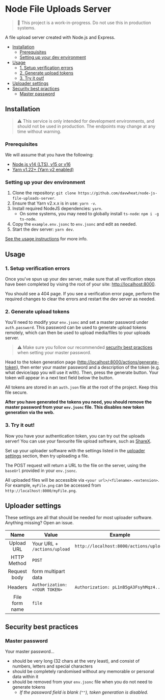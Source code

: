 # Node File Uploads Server <!-- omit in toc -->

> :construction: This project is a work-in-progress. Do not use this in production systems.

A file upload server created with Node.js and Express.

- [Installation](#installation)
  - [Prerequisites](#prerequisites)
  - [Setting up your dev environment](#setting-up-your-dev-environment)
- [Usage](#usage)
  - [1. Setup verification errors](#1-setup-verification-errors)
  - [2. Generate upload tokens](#2-generate-upload-tokens)
  - [3. Try it out!](#3-try-it-out)
- [Uploader settings](#uploader-settings)
- [Security best practices](#security-best-practices)
  - [Master password](#master-password)

## Installation

> :warning: This service is only intended for development environments, and should not be used in production. The endpoints may change at any time without warning.

### Prerequisites

We will assume that you have the following:

- [Node.js v14 (LTS), v15 or v16](https://nodejs.dev/download/)
- [Yarn v1.22+ (Yarn v2 enabled)](https://yarnpkg.com/getting-started/install)

### Setting up your dev environment

1. Clone the repository: `git clone https://github.com/davwheat/node-js-file-uploads-server`.
2. Ensure that Yarn v2.x.x is in use: `yarn -v`.
3. Install required NodeJS dependencies: `yarn`.
   - On some systems, you may need to globally install `ts-node`: `npm i -g ts-node`.
4. Copy the `example.env.jsonc` to `env.jsonc` and edit as needed.
5. Start the dev server: `yarn dev`.

[See the usage instructions](#usage) for more info.

## Usage

### 1. Setup verification errors

Once you've spun up your dev server, make sure that all verification steps have been completed by vising the root of your site: [http://localhost:8000](http://localhost:8000).

You should see a 404 page. If you see a verification error page, perform the required changes to clear the errors and restart the dev server as needed.

### 2. Generate upload tokens

You'll need to modify your `env.jsonc` and set a master password under `auth.password`. This password can be used to generate upload tokens remotely, which can then be used to upload media/files to your uploads server.

> :warning: Make sure you follow our recommended [security best practices](#security-best-practices) when setting your master password.

Head to the token generation page ([http://localhost:8000/actions/generate-token](http://localhost:8000/actions/generate-token)), then enter your master password and a description of the token (e.g. what device/app you will use it with). Then, press the generate button. Your token will appear in a next text field below the button.

All tokens are stored in an `auth.json` file at the root of the project. Keep this file secure.

**After you have generated the tokens you need, you should remove the master password from your `env.jsonc` file. This disables new token generation via the web.**

### 3. Try it out!

Now you have your authentication token, you can try out the uploads server! You can use your favourite file upload software, such as [ShareX](https://getsharex.com/).

Set up your uploader software with the settings listed in the [uploader settings](#uploader-settings) section, then try uploading a file.

The POST request will return a URL to the file on the server, using the `baseUrl` provided in your `env.jsonc`.

All uploaded files will be accessible via `<your url>/<filename>.<extension>`. For example, `myFile.png` can be accessed from `http://localhost:8000/myFile.png`.

## Uploader settings

These settings are all that should be needed for most uploader software. Anything missing? Open an issue.

|      Name      | Value                         | Example                                |
| :------------: | ----------------------------- | -------------------------------------- |
|   Upload URL   | Your URL + `/actions/upload`  | `http://localhost:8000/actions/upload` |
|  HTTP Method   | `POST`                        |                                        |
|  Request body  | form multipart data           |                                        |
|    Headers     | `Authorization: <YOUR TOKEN>` | `Authorization: pL1nB5gA3FsyhMqz4...`  |
| File form name | `file`                        |                                        |

## Security best practices

### Master password

Your master password...

- should be very long (32 chars at the very least), and consist of numbers, letters and special characters
- should be completely randomised without any memorable or personal data within it
- should be removed from your `env.jsonc` file when you do not need to generate tokens
  - _If the password field is blank (`""`), token generation is disabled._

